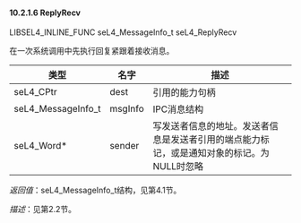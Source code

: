 #### 10.2.1.6  ReplyRecv

LIBSEL4_INLINE_FUNC seL4_MessageInfo_t seL4_ReplyRecv

在一次系统调用中先执行回复紧跟着接收消息。

类型 | 名字 | 描述
--- | --- | ---
seL4_CPtr | dest | 引用的能力句柄
seL4_MessageInfo_t | msgInfo | IPC消息结构
seL4_Word* | sender | 写发送者信息的地址。发送者信息是发送者引用的端点能力标记，或是通知对象的标记。为NULL时忽略

*返回值*：seL4_MessageInfo_t结构，见第4.1节。

*描述*：见第2.2节。
